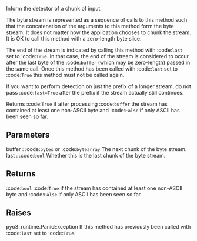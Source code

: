 Inform the detector of a chunk of input.

The byte stream is represented as a sequence of calls to this
method such that the concatenation of the arguments to this
method form the byte stream. It does not matter how the application
chooses to chunk the stream. It is OK to call this method with
a zero-length byte slice.

The end of the stream is indicated by calling this method with
:code:`last` set to :code:`True`. In that case, the end of the stream is
considered to occur after the last byte of the :code:`buffer` (which
may be zero-length) passed in the same call. Once this method
has been called with :code:`last` set to :code:`True` this method must not
be called again.

If you want to perform detection on just the prefix of a longer
stream, do not pass :code:`last=True` after the prefix if the stream
actually still continues.

Returns :code:`True` if after processing :code:`buffer` the stream has
contained at least one non-ASCII byte and :code:`False` if only
ASCII has been seen so far.

## Parameters

buffer : :code:`bytes` or :code:`bytearray`
The next chunk of the byte stream.
last : :code:`bool`
Whether this is the last chunk of the byte stream.

## Returns

:code:`bool`
:code:`True` if the stream has contained at least one non-ASCII byte
and :code:`False` if only ASCII has been seen so far.

## Raises

pyo3_runtime.PanicException
If this method has previously been called with :code:`last` set to :code:`True`.

